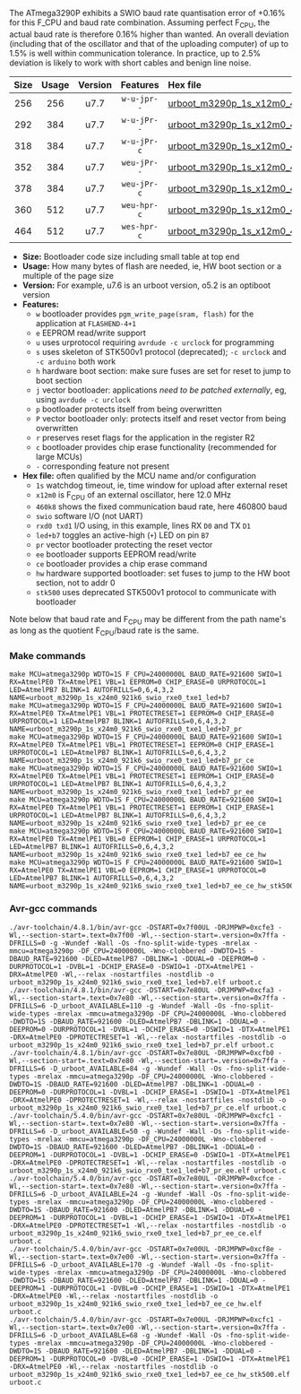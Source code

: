 The ATmega3290P exhibits a SWIO baud rate quantisation error of +0.16% for this F_CPU and baud rate combination. Assuming perfect F<sub>CPU</sub>, the actual baud rate is therefore 0.16% higher than wanted. An overall deviation (including that of the oscillator and that of the uploading computer) of up to 1.5% is well within communication tolerance. In practice, up to 2.5% deviation is likely to work with short cables and benign line noise.

|Size|Usage|Version|Features|Hex file|
|:-:|:-:|:-:|:-:|:--|
|256|256|u7.7|`w-u-jpr--`|[urboot_m3290p_1s_x12m0_460k8_swio_rxe0_txe1_led+b7.hex](https://raw.githubusercontent.com/stefanrueger/urboot.hex/main/mcus/atmega3290p/watchdog_1_s/external_oscillator_x/12m000000_hz/%2B460k8_baud/uart0_rxe0_txe1/led%2Bb7/urboot_m3290p_1s_x12m0_460k8_swio_rxe0_txe1_led%2Bb7.hex)|
|292|384|u7.7|`w-u-jPr--`|[urboot_m3290p_1s_x12m0_460k8_swio_rxe0_txe1_led+b7_pr.hex](https://raw.githubusercontent.com/stefanrueger/urboot.hex/main/mcus/atmega3290p/watchdog_1_s/external_oscillator_x/12m000000_hz/%2B460k8_baud/uart0_rxe0_txe1/led%2Bb7/urboot_m3290p_1s_x12m0_460k8_swio_rxe0_txe1_led%2Bb7_pr.hex)|
|318|384|u7.7|`w-u-jPr-c`|[urboot_m3290p_1s_x12m0_460k8_swio_rxe0_txe1_led+b7_pr_ce.hex](https://raw.githubusercontent.com/stefanrueger/urboot.hex/main/mcus/atmega3290p/watchdog_1_s/external_oscillator_x/12m000000_hz/%2B460k8_baud/uart0_rxe0_txe1/led%2Bb7/urboot_m3290p_1s_x12m0_460k8_swio_rxe0_txe1_led%2Bb7_pr_ce.hex)|
|352|384|u7.7|`weu-jPr--`|[urboot_m3290p_1s_x12m0_460k8_swio_rxe0_txe1_led+b7_pr_ee.hex](https://raw.githubusercontent.com/stefanrueger/urboot.hex/main/mcus/atmega3290p/watchdog_1_s/external_oscillator_x/12m000000_hz/%2B460k8_baud/uart0_rxe0_txe1/led%2Bb7/urboot_m3290p_1s_x12m0_460k8_swio_rxe0_txe1_led%2Bb7_pr_ee.hex)|
|378|384|u7.7|`weu-jPr-c`|[urboot_m3290p_1s_x12m0_460k8_swio_rxe0_txe1_led+b7_pr_ee_ce.hex](https://raw.githubusercontent.com/stefanrueger/urboot.hex/main/mcus/atmega3290p/watchdog_1_s/external_oscillator_x/12m000000_hz/%2B460k8_baud/uart0_rxe0_txe1/led%2Bb7/urboot_m3290p_1s_x12m0_460k8_swio_rxe0_txe1_led%2Bb7_pr_ee_ce.hex)|
|360|512|u7.7|`weu-hpr-c`|[urboot_m3290p_1s_x12m0_460k8_swio_rxe0_txe1_led+b7_ee_ce_hw.hex](https://raw.githubusercontent.com/stefanrueger/urboot.hex/main/mcus/atmega3290p/watchdog_1_s/external_oscillator_x/12m000000_hz/%2B460k8_baud/uart0_rxe0_txe1/led%2Bb7/urboot_m3290p_1s_x12m0_460k8_swio_rxe0_txe1_led%2Bb7_ee_ce_hw.hex)|
|464|512|u7.7|`wes-hpr-c`|[urboot_m3290p_1s_x12m0_460k8_swio_rxe0_txe1_led+b7_ee_ce_hw_stk500.hex](https://raw.githubusercontent.com/stefanrueger/urboot.hex/main/mcus/atmega3290p/watchdog_1_s/external_oscillator_x/12m000000_hz/%2B460k8_baud/uart0_rxe0_txe1/led%2Bb7/urboot_m3290p_1s_x12m0_460k8_swio_rxe0_txe1_led%2Bb7_ee_ce_hw_stk500.hex)|

- **Size:** Bootloader code size including small table at top end
- **Usage:** How many bytes of flash are needed, ie, HW boot section or a multiple of the page size
- **Version:** For example, u7.6 is an urboot version, o5.2 is an optiboot version
- **Features:**
  + `w` bootloader provides `pgm_write_page(sram, flash)` for the application at `FLASHEND-4+1`
  + `e` EEPROM read/write support
  + `u` uses urprotocol requiring `avrdude -c urclock` for programming
  + `s` uses skeleton of STK500v1 protocol (deprecated); `-c urclock` and `-c arduino` both work
  + `h` hardware boot section: make sure fuses are set for reset to jump to boot section
  + `j` vector bootloader: applications *need to be patched externally*, eg, using `avrdude -c urclock`
  + `p` bootloader protects itself from being overwritten
  + `P` vector bootloader only: protects itself and reset vector from being overwritten
  + `r` preserves reset flags for the application in the register R2
  + `c` bootloader provides chip erase functionality (recommended for large MCUs)
  + `-` corresponding feature not present
- **Hex file:** often qualified by the MCU name and/or configuration
  + `1s` watchdog timeout, ie, time window for upload after external reset
  + `x12m0` is F<sub>CPU</sub> of an external oscillator, here 12.0 MHz
  + `460k8` shows the fixed communication baud rate, here 460800 baud
  + `swio` software I/O (not UART)
  + `rxd0 txd1` I/O using, in this example, lines RX `D0` and TX `D1`
  + `led+b7` toggles an active-high (`+`) LED on pin `B7`
  + `pr` vector bootloader protecting the reset vector
  + `ee` bootloader supports EEPROM read/write
  + `ce` bootloader provides a chip erase command
  + `hw` hardware supported bootloader: set fuses to jump to the HW boot section, not to addr 0
  + `stk500` uses deprecated STK500v1 protocol to communicate with bootloader


Note below that baud rate and F<sub>CPU</sub> may be different from the path name's as long as the quotient F<sub>CPU</sub>/baud rate is the same.

### Make commands
```
make MCU=atmega3290p WDTO=1S F_CPU=24000000L BAUD_RATE=921600 SWIO=1 RX=AtmelPE0 TX=AtmelPE1 VBL=1 EEPROM=0 CHIP_ERASE=0 URPROTOCOL=1 LED=AtmelPB7 BLINK=1 AUTOFRILLS=0,6,4,3,2 NAME=urboot_m3290p_1s_x24m0_921k6_swio_rxe0_txe1_led+b7
make MCU=atmega3290p WDTO=1S F_CPU=24000000L BAUD_RATE=921600 SWIO=1 RX=AtmelPE0 TX=AtmelPE1 VBL=1 PROTECTRESET=1 EEPROM=0 CHIP_ERASE=0 URPROTOCOL=1 LED=AtmelPB7 BLINK=1 AUTOFRILLS=0,6,4,3,2 NAME=urboot_m3290p_1s_x24m0_921k6_swio_rxe0_txe1_led+b7_pr
make MCU=atmega3290p WDTO=1S F_CPU=24000000L BAUD_RATE=921600 SWIO=1 RX=AtmelPE0 TX=AtmelPE1 VBL=1 PROTECTRESET=1 EEPROM=0 CHIP_ERASE=1 URPROTOCOL=1 LED=AtmelPB7 BLINK=1 AUTOFRILLS=0,6,4,3,2 NAME=urboot_m3290p_1s_x24m0_921k6_swio_rxe0_txe1_led+b7_pr_ce
make MCU=atmega3290p WDTO=1S F_CPU=24000000L BAUD_RATE=921600 SWIO=1 RX=AtmelPE0 TX=AtmelPE1 VBL=1 PROTECTRESET=1 EEPROM=1 CHIP_ERASE=0 URPROTOCOL=1 LED=AtmelPB7 BLINK=1 AUTOFRILLS=0,6,4,3,2 NAME=urboot_m3290p_1s_x24m0_921k6_swio_rxe0_txe1_led+b7_pr_ee
make MCU=atmega3290p WDTO=1S F_CPU=24000000L BAUD_RATE=921600 SWIO=1 RX=AtmelPE0 TX=AtmelPE1 VBL=1 PROTECTRESET=1 EEPROM=1 CHIP_ERASE=1 URPROTOCOL=1 LED=AtmelPB7 BLINK=1 AUTOFRILLS=0,6,4,3,2 NAME=urboot_m3290p_1s_x24m0_921k6_swio_rxe0_txe1_led+b7_pr_ee_ce
make MCU=atmega3290p WDTO=1S F_CPU=24000000L BAUD_RATE=921600 SWIO=1 RX=AtmelPE0 TX=AtmelPE1 VBL=0 EEPROM=1 CHIP_ERASE=1 URPROTOCOL=1 LED=AtmelPB7 BLINK=1 AUTOFRILLS=0,6,4,3,2 NAME=urboot_m3290p_1s_x24m0_921k6_swio_rxe0_txe1_led+b7_ee_ce_hw
make MCU=atmega3290p WDTO=1S F_CPU=24000000L BAUD_RATE=921600 SWIO=1 RX=AtmelPE0 TX=AtmelPE1 VBL=0 EEPROM=1 CHIP_ERASE=1 URPROTOCOL=0 LED=AtmelPB7 BLINK=1 AUTOFRILLS=0,6,4,3,2 NAME=urboot_m3290p_1s_x24m0_921k6_swio_rxe0_txe1_led+b7_ee_ce_hw_stk500
```

### Avr-gcc commands
```
./avr-toolchain/4.8.1/bin/avr-gcc -DSTART=0x7f00UL -DRJMPWP=0xcfe3 -Wl,--section-start=.text=0x7f00 -Wl,--section-start=.version=0x7ffa -DFRILLS=0 -g -Wundef -Wall -Os -fno-split-wide-types -mrelax -mmcu=atmega3290p -DF_CPU=24000000L -Wno-clobbered -DWDTO=1S -DBAUD_RATE=921600 -DLED=AtmelPB7 -DBLINK=1 -DDUAL=0 -DEEPROM=0 -DURPROTOCOL=1 -DVBL=1 -DCHIP_ERASE=0 -DSWIO=1 -DTX=AtmelPE1 -DRX=AtmelPE0 -Wl,--relax -nostartfiles -nostdlib -o urboot_m3290p_1s_x24m0_921k6_swio_rxe0_txe1_led+b7.elf urboot.c
./avr-toolchain/4.8.1/bin/avr-gcc -DSTART=0x7e80UL -DRJMPWP=0xcfa3 -Wl,--section-start=.text=0x7e80 -Wl,--section-start=.version=0x7ffa -DFRILLS=6 -D_urboot_AVAILABLE=110 -g -Wundef -Wall -Os -fno-split-wide-types -mrelax -mmcu=atmega3290p -DF_CPU=24000000L -Wno-clobbered -DWDTO=1S -DBAUD_RATE=921600 -DLED=AtmelPB7 -DBLINK=1 -DDUAL=0 -DEEPROM=0 -DURPROTOCOL=1 -DVBL=1 -DCHIP_ERASE=0 -DSWIO=1 -DTX=AtmelPE1 -DRX=AtmelPE0 -DPROTECTRESET=1 -Wl,--relax -nostartfiles -nostdlib -o urboot_m3290p_1s_x24m0_921k6_swio_rxe0_txe1_led+b7_pr.elf urboot.c
./avr-toolchain/4.8.1/bin/avr-gcc -DSTART=0x7e80UL -DRJMPWP=0xcfb0 -Wl,--section-start=.text=0x7e80 -Wl,--section-start=.version=0x7ffa -DFRILLS=6 -D_urboot_AVAILABLE=84 -g -Wundef -Wall -Os -fno-split-wide-types -mrelax -mmcu=atmega3290p -DF_CPU=24000000L -Wno-clobbered -DWDTO=1S -DBAUD_RATE=921600 -DLED=AtmelPB7 -DBLINK=1 -DDUAL=0 -DEEPROM=0 -DURPROTOCOL=1 -DVBL=1 -DCHIP_ERASE=1 -DSWIO=1 -DTX=AtmelPE1 -DRX=AtmelPE0 -DPROTECTRESET=1 -Wl,--relax -nostartfiles -nostdlib -o urboot_m3290p_1s_x24m0_921k6_swio_rxe0_txe1_led+b7_pr_ce.elf urboot.c
./avr-toolchain/5.4.0/bin/avr-gcc -DSTART=0x7e80UL -DRJMPWP=0xcfc1 -Wl,--section-start=.text=0x7e80 -Wl,--section-start=.version=0x7ffa -DFRILLS=6 -D_urboot_AVAILABLE=50 -g -Wundef -Wall -Os -fno-split-wide-types -mrelax -mmcu=atmega3290p -DF_CPU=24000000L -Wno-clobbered -DWDTO=1S -DBAUD_RATE=921600 -DLED=AtmelPB7 -DBLINK=1 -DDUAL=0 -DEEPROM=1 -DURPROTOCOL=1 -DVBL=1 -DCHIP_ERASE=0 -DSWIO=1 -DTX=AtmelPE1 -DRX=AtmelPE0 -DPROTECTRESET=1 -Wl,--relax -nostartfiles -nostdlib -o urboot_m3290p_1s_x24m0_921k6_swio_rxe0_txe1_led+b7_pr_ee.elf urboot.c
./avr-toolchain/5.4.0/bin/avr-gcc -DSTART=0x7e80UL -DRJMPWP=0xcfce -Wl,--section-start=.text=0x7e80 -Wl,--section-start=.version=0x7ffa -DFRILLS=6 -D_urboot_AVAILABLE=24 -g -Wundef -Wall -Os -fno-split-wide-types -mrelax -mmcu=atmega3290p -DF_CPU=24000000L -Wno-clobbered -DWDTO=1S -DBAUD_RATE=921600 -DLED=AtmelPB7 -DBLINK=1 -DDUAL=0 -DEEPROM=1 -DURPROTOCOL=1 -DVBL=1 -DCHIP_ERASE=1 -DSWIO=1 -DTX=AtmelPE1 -DRX=AtmelPE0 -DPROTECTRESET=1 -Wl,--relax -nostartfiles -nostdlib -o urboot_m3290p_1s_x24m0_921k6_swio_rxe0_txe1_led+b7_pr_ee_ce.elf urboot.c
./avr-toolchain/5.4.0/bin/avr-gcc -DSTART=0x7e00UL -DRJMPWP=0xcf8e -Wl,--section-start=.text=0x7e00 -Wl,--section-start=.version=0x7ffa -DFRILLS=6 -D_urboot_AVAILABLE=170 -g -Wundef -Wall -Os -fno-split-wide-types -mrelax -mmcu=atmega3290p -DF_CPU=24000000L -Wno-clobbered -DWDTO=1S -DBAUD_RATE=921600 -DLED=AtmelPB7 -DBLINK=1 -DDUAL=0 -DEEPROM=1 -DURPROTOCOL=1 -DVBL=0 -DCHIP_ERASE=1 -DSWIO=1 -DTX=AtmelPE1 -DRX=AtmelPE0 -Wl,--relax -nostartfiles -nostdlib -o urboot_m3290p_1s_x24m0_921k6_swio_rxe0_txe1_led+b7_ee_ce_hw.elf urboot.c
./avr-toolchain/5.4.0/bin/avr-gcc -DSTART=0x7e00UL -DRJMPWP=0xcfc1 -Wl,--section-start=.text=0x7e00 -Wl,--section-start=.version=0x7ffa -DFRILLS=6 -D_urboot_AVAILABLE=68 -g -Wundef -Wall -Os -fno-split-wide-types -mrelax -mmcu=atmega3290p -DF_CPU=24000000L -Wno-clobbered -DWDTO=1S -DBAUD_RATE=921600 -DLED=AtmelPB7 -DBLINK=1 -DDUAL=0 -DEEPROM=1 -DURPROTOCOL=0 -DVBL=0 -DCHIP_ERASE=1 -DSWIO=1 -DTX=AtmelPE1 -DRX=AtmelPE0 -Wl,--relax -nostartfiles -nostdlib -o urboot_m3290p_1s_x24m0_921k6_swio_rxe0_txe1_led+b7_ee_ce_hw_stk500.elf urboot.c
```

